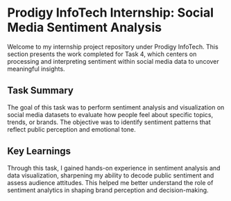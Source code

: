 # Prodigy InfoTech Internship: Social Media Sentiment Analysis

Welcome to my internship project repository under Prodigy InfoTech. This section presents the work completed for Task 4, which centers on processing and interpreting sentiment within social media data to uncover meaningful insights.

## Task Summary

The goal of this task was to perform sentiment analysis and visualization on social media datasets to evaluate how people feel about specific topics, trends, or brands. The objective was to identify sentiment patterns that reflect public perception and emotional tone.

## Key Learnings

Through this task, I gained hands-on experience in sentiment analysis and data visualization, sharpening my ability to decode public sentiment and assess audience attitudes. This helped me better understand the role of sentiment analytics in shaping brand perception and decision-making.
